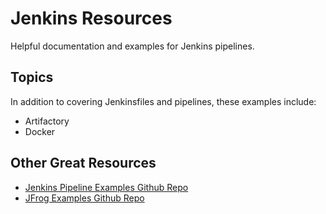 # Jenkins Resources

Helpful documentation and examples for Jenkins pipelines.

## Topics

In addition to covering Jenkinsfiles and pipelines, these examples include:

- Artifactory
- Docker

## Other Great Resources

- [Jenkins Pipeline Examples Github Repo](https://github.com/jenkinsci/pipeline-examples)
- [JFrog Examples Github Repo](https://github.com/jfrog/project-examples)
